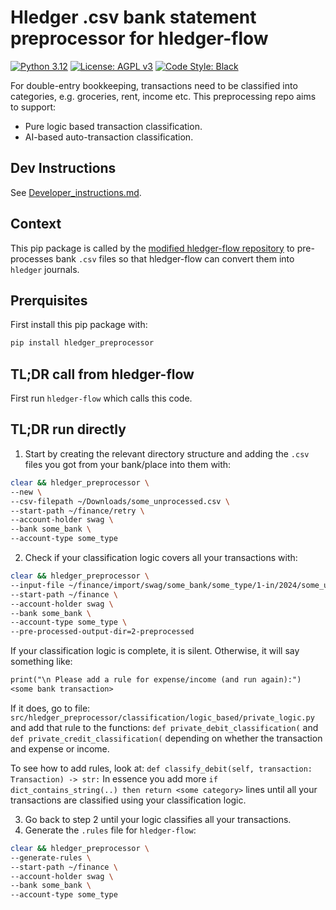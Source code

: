 # Hledger .csv bank statement preprocessor for hledger-flow

[![Python 3.12][python_badge]](https://www.python.org/downloads/release/python-3120/)
[![License: AGPL v3][agpl3_badge]](https://www.gnu.org/licenses/agpl-3.0)
[![Code Style: Black][black_badge]](https://github.com/ambv/black)

For double-entry bookkeeping, transactions need to be classified into
categories, e.g. groceries, rent, income etc. This preprocessing repo aims to
support:

- Pure logic based transaction classification.
- AI-based auto-transaction classification.

## Dev Instructions

See [Developer_instructions.md](Developer_instructions.md).

## Context

This pip package is called by the
[modified hledger-flow repository](https://github.com/a-t-0/hledger-flow)
to pre-processes bank `.csv` files so that hledger-flow can convert them into
`hledger` journals.

## Prerquisites

First install this pip package with:

```bash
pip install hledger_preprocessor
```

## TL;DR call from hledger-flow

First run `hledger-flow` which calls this code.

## TL;DR run directly

1. Start by creating the relevant directory structure and adding the `.csv`
   files you got from your bank/place into them with:

```sh
clear && hledger_preprocessor \
--new \
--csv-filepath ~/Downloads/some_unprocessed.csv \
--start-path ~/finance/retry \
--account-holder swag \
--bank some_bank \
--account-type some_type
```

2. Check if your classification logic covers all your transactions with:

```sh
clear && hledger_preprocessor \
--input-file ~/finance/import/swag/some_bank/some_type/1-in/2024/some_unprocessed.csv \
--start-path ~/finance \
--account-holder swag \
--bank some_bank \
--account-type some_type \
--pre-processed-output-dir=2-preprocessed
```

If your classification logic is complete, it is silent. Otherwise, it will say something like:

```txt
print("\n Please add a rule for expense/income (and run again):")
<some bank transaction>
```

If it does, go to file:
`src/hledger_preprocessor/classification/logic_based/private_logic.py` and add
that rule to the functions: `def private_debit_classification(` and
`def private_credit_classification(` depending on whether the transaction and
expense or income.

To see how to add rules, look at:
`def classify_debit(self, transaction: Transaction) -> str:` In essence you add
more `if dict_contains_string(..) then return <some category>` lines until all your
transactions are classified using your classification logic.

3. Go back to step 2 until your logic classifies all your transactions.
1. Generate the `.rules` file for `hledger-flow`:

```sh
clear && hledger_preprocessor \
--generate-rules \
--start-path ~/finance \
--account-holder swag \
--bank some_bank \
--account-type some_type
```

<!-- Un-wrapped URL's below (Mostly for Badges) -->

[agpl3_badge]: https://img.shields.io/badge/License-AGPL_v3-blue.svg
[black_badge]: https://img.shields.io/badge/code%20style-black-000000.svg
[python_badge]: https://img.shields.io/badge/python-3.6-blue.svg
